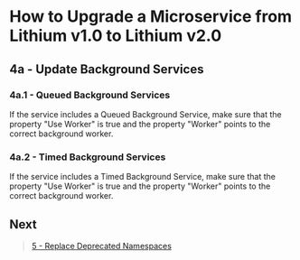 # How to Upgrade a Microservice from Lithium v1.0 to Lithium v2.0

## 4a - Update Background Services

### 4a.1 - Queued Background Services

If the service includes a Queued Background Service, make sure that the property "Use Worker" is true and the property "Worker" points to the correct background worker.

### 4a.2 - Timed Background Services

If the service includes a Timed Background Service, make sure that the property "Use Worker" is true and the property "Worker" points to the correct background worker.

## Next

> [5 - Replace Deprecated Namespaces](./05-replace-deprecated-namespaces.md)